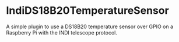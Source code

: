 # IndiDS18B20TemperatureSensor

A simple plugin to use a DS18B20 temperature sensor over GPIO on a Raspberry Pi with the INDI telescope protocol.
